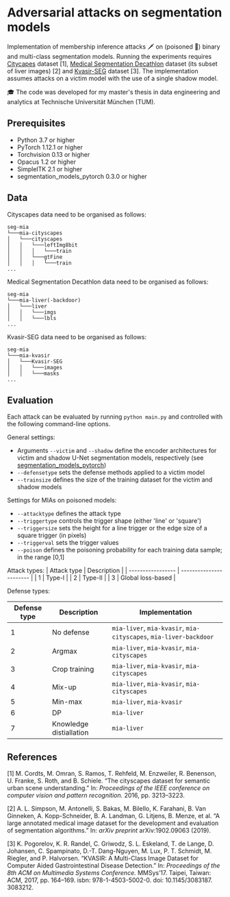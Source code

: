 # Adversarial attacks on segmentation models

Implementation of membership inference attacks 🗡 on (poisoned 🧪) binary and multi-class segmentation models. Running the experiments requires [Citycapes](https://www.cityscapes-dataset.com) dataset [1], [Medical Segmentation Decathlon](http://medicaldecathlon.com) dataset (its subset of liver images) [2] and [Kvasir-SEG](https://datasets.simula.no/kvasir-seg/) dataset [3]. The implementation assumes attacks on a victim model with the use of a single shadow model.

🎓 The code was developed for my master's thesis in data engineering and analytics at Technische Universität München (TUM).

## Prerequisites

* Python 3.7 or higher
* PyTorch 1.12.1 or higher
* Torchvision 0.13 or higher
* Opacus 1.2 or higher
* SimpleITK 2.1 or higher
* segmentation_models_pytorch 0.3.0 or higher

## Data

Cityscapes data need to be organised as follows:

```
seg-mia
└───mia-cityscapes
│   └───cityscapes
│   │   └───leftImg8bit
│   │   │   └───train
│   │   └───gtFine
│   │   │   └───train
...
```

Medical Segmentation Decathlon data need to be organised as follows:

```
seg-mia
└───mia-liver(-backdoor)
│   └───liver
│   │   └───imgs
│   │   └───lbls
...
```

Kvasir-SEG data need to be organised as follows:

```
seg-mia
└───mia-kvasir
│   └───Kvasir-SEG
│   │   └───images
│   │   └───masks
...
```

## Evaluation

Each attack can be evaluated by running `python main.py` and controlled with the following command-line options.

General settings:
* Arguments `--victim` and `--shadow` define the encoder architectures for victim and shadow U-Net segmentation models, respectively (see [segmentation_models_pytorch](https://github.com/qubvel/segmentation_models.pytorch))
* `--defensetype` sets the defense methods applied to a victim model
* `--trainsize` defines the size of the training dataset for the victim and shadow models

Settings for MIAs on poisoned models:
* `--attacktype` defines the attack type
* `--triggertype` controls the trigger shape (either 'line' or 'square')
* `--triggersize` sets the height for a line trigger or the edge size of a square trigger (in pixels)
* `--triggerval` sets the trigger values
* `--poison` defines the poisoning probability for each training data sample; in the range [0,1]

Attack types:
| Attack type       | Description             |
| ----------------- | ----------------------- |
| 1                 | Type-I                  |
| 2                 | Type-II                 |
| 3                 | Global loss-based       |

Defense types:

| Defense type      | Description             | Implementation                                                    |
| ----------------- | ----------------------- | ----------------------------------------------------------------- |
| 1                 | No defense              | `mia-liver`, `mia-kvasir`, `mia-cityscapes`, `mia-liver-backdoor` |
| 2                 | Argmax                  | `mia-liver`, `mia-kvasir`, `mia-cityscapes`                       |
| 3                 | Crop training           | `mia-liver`, `mia-kvasir`, `mia-cityscapes`                       |
| 4                 | Mix-up                  | `mia-liver`, `mia-kvasir`, `mia-cityscapes`                       |
| 5                 | Min-max                 | `mia-liver`, `mia-kvasir`                                         |
| 6                 | DP                      | `mia-liver`                                                       |
| 7                 | Knowledge distiallation | `mia-liver`                                                       |


## References 

[1] M. Cordts, M. Omran, S. Ramos, T. Rehfeld, M. Enzweiler, R. Benenson, U. Franke, S. Roth, and B. Schiele. “The cityscapes dataset for semantic urban scene understanding.” In: *Proceedings of the IEEE conference on computer vision and pattern recognition.* 2016, pp. 3213–3223.

[2] A. L. Simpson, M. Antonelli, S. Bakas, M. Bilello, K. Farahani, B. Van Ginneken, A. Kopp-Schneider, B. A. Landman, G. Litjens, B. Menze, et al. “A large annotated medical image dataset for the development and evaluation of segmentation algorithms.” In: *arXiv preprint* arXiv:1902.09063 (2019).

[3] K. Pogorelov, K. R. Randel, C. Griwodz, S. L. Eskeland, T. de Lange, D. Johansen, C. Spampinato, D.-T. Dang-Nguyen, M. Lux, P. T. Schmidt, M. Riegler, and P. Halvorsen. “KVASIR: A Multi-Class Image Dataset for Computer Aided Gastrointestinal Disease Detection.” In: *Proceedings of the 8th ACM on Multimedia Systems Conference.* MMSys’17. Taipei, Taiwan: ACM, 2017, pp. 164–169. isbn: 978-1-4503-5002-0. doi: 10.1145/3083187. 3083212.
